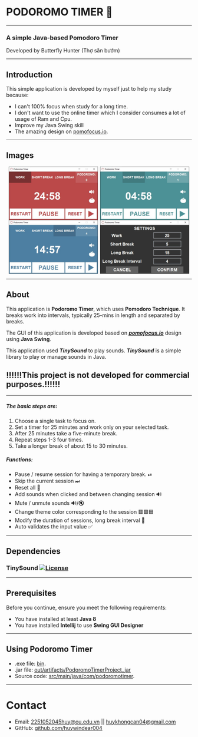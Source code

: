 # PODOROMO TIMER 🍅
<hr>

### A simple Java-based Pomodoro Timer
 Developed by Butterfly Hunter (Thợ săn bướm)
<hr>

## Introduction
This simple application is developed by myself just to help my study because:
- I can't 100% focus when study for a long time.
- I don't want to use the online timer which I consider consumes a lot of usage of Ram and Cpu.
- Improve my Java Swing skill
- The amazing design on [pomofocus.io](https://pomofocus.io/).
<hr>

## Images
<div style="display: flex; flex-wrap: wrap; justify-content: space-evenly">
    <img src="demoImages/init.jpg" width="48%"/>
    <img src="demoImages/shortBreak.jpg" width="48%"/>
    <img src="demoImages/longBreak.jpg" width="48%"/>
    <img src="demoImages/setting.jpg" width="48%"/>
    </div>

<hr>

## About
This application is **Podoromo Timer**, which uses **Pomodoro Technique**. It breaks work into intervals, typically 25-mins in length and separated by breaks.<br/>

The GUI of this application is developed based on **_[pomofocus.io](https://pomofocus.io/)_** design using <b>Java Swing</b>.<br>

This application used **_TinySound_** to play sounds. **_TinySound_** is a simple library to play or manage sounds in Java.

## !!!!!!This project is not developed for commercial purposes.!!!!!!
<hr/>

##### The basic steps are:
1. Choose a single task to focus on.
2. Set a timer for 25 minutes and work only on your selected task.
3. After 25 minutes take a five-minute break.
4. Repeat steps 1-3 four times.
5. Take a longer break of about 15 to 30 minutes. <br/>

##### Functions:
- Pause / resume session for having a temporary break.  ⏯
- Skip the current session ⏭
- Reset all 🔄
- Add sounds when clicked and between changing session 🔊
- Mute / unmute sounds 🔊/🔇
- Change theme color corresponding to the session 🟥🟩🟦
- Modify the duration of sessions, long break interval 🔧
- Auto validates the input value ✅
<hr/>

## Dependencies
### TinySound [![License](https://img.shields.io/badge/License-BSD%202--Clause-blue.svg)](lib/tinysound-1.1.1/LICENSE)
<hr>

## Prerequisites
Before you continue, ensure you meet the following requirements: 
- You have installed at least **Java 8**
- You have installed **Intellij** to use **Swing GUI Designer**
<hr>

## Using Podoromo Timer
- .exe file: [bin](bin).
- .jar file: [out/artifacts/PodoromoTimerProject_jar](out/artifacts/PodoromoTimerProject_jar)
- Source code: [src/main/java/com/podoromotimer](src/main/java/com/podoromotimer).
<hr>

# Contact
* Email: [2251052045huy@ou.edu.vn](mailto:2251052045huy@ou.edu.vn) || [huykhongcan04@gmail.com](mailto:huykhongcan04@gmail.com)
* GitHub: [github.com/huywindear004](https://github.com/huywindear004)